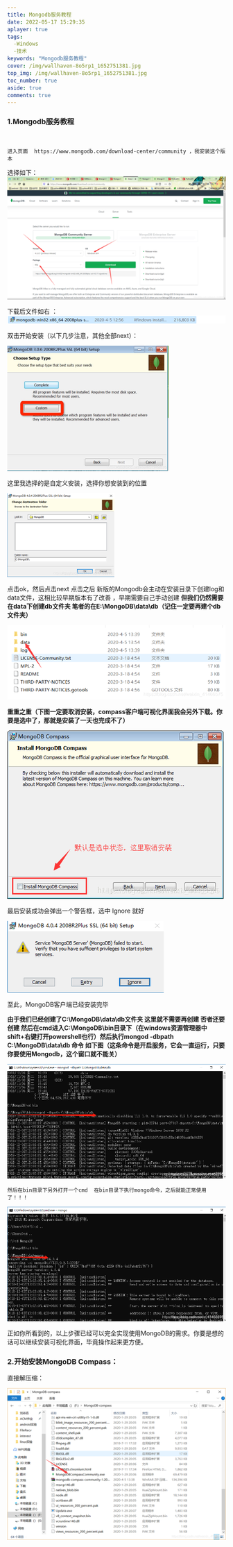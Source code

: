 ```yaml
---
title: Mongodb服务教程
date: 2022-05-17 15:29:35
aplayer: true
tags:
  -Windows
  -技术
keywords: "Mongodb服务教程"
cover: /img/wallhaven-8o5rp1_1652751381.jpg
top_img: /img/wallhaven-8o5rp1_1652751381.jpg
toc_number: true
aside: true
comments: true
---
```

### 1.Mongodb服务教程

​    

    进入页面  https://www.mongodb.com/download-center/community ，我安装这个版本

选择如下：![](/./img/mon/20200405141039793.png)

   下载后文件如右 ： ![](/./img/mon/20200405141118829.png)

   双击开始安装（以下几步注意，其他全部next）：

<img src="/./img/mon/20200405141302768.png" style="zoom:50%;" />

 这里我选择的是自定义安装，选择你想安装到的位置

<img src="/./img/mon/20200405141441759.png" style="zoom:50%;" />

 点击ok，然后点击next 点击之后 新版的Mongodb会主动在安装目录下创建log和data文件，这相比较早期版本有了改善 ，早期需要自己手动创建  **但我们仍然需要在data下创建db文件夹   笔者的在E:\MongoDB\data\db（记住一定要再建个db文件夹）**

![](/./img/mon/20200405141711725.png)

 **重重之重（下图一定要取消安装，compass客户端可视化界面我会另外下载。你要是选中了，那就是安装了一天也完成不了）**

![](/./img/mon/20200405141917239.png)

 最后安装成功会弹出一个警告框，选中 Ignore 就好

![](/./img/mon/2020040514190079.png)

 至此，MongoDB客户端已经安装完毕

**由于我们已经创建了C:\MongoDB\data\db文件夹  这里就不需要再创建  否者还要创建  然后在cmd进入C:\MongoDB\bin目录下（在windows资源管理器中shift+右键打开powershell也行）然后执行mongod -dbpath C:\MongoDB\data\db 命令  如下图（这条命令是开启服务，它会一直运行，只要你要使用Mongodb，这个窗口就不能关）**

![](/./img/mon/20200405142808709.png)


    然后在bin目录下另外打开一个cmd  在bin目录下执行mongo命令，之后就能正常使用了！！！

![](/./img/mon/20200405143056560.png)



 正如你所看到的，以上步骤已经可以完全实现使用MongoDB的需求。你要是想的话可以继续安装可视化界面，毕竟操作起来更方便。

### 2.开始安装MongoDB Compass：

直接解压缩：

![](/./img/mon/20200405144015752.png)


